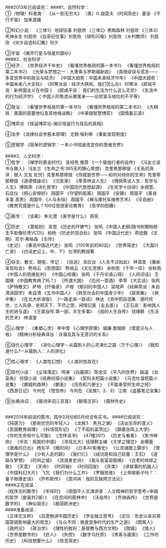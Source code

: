 ###2013年已阅读完：
####1、自然科学：
<br>
①（物理）科普类：
《从一到无穷大》 （美）G.伽莫夫
《时间简史》 霍金
《平行宇宙》 加来道雄
 
②科幻小说：
《三体1》 地球往事 刘慈欣
《三体2》黑暗森林 刘慈欣
《三体3》 死神永生 刘慈欣
《白垩纪往事》刘慈欣
《球形闪电》刘慈欣
《乡村教师》  刘慈欣
《何夕自选科幻集》何夕
 
③宇宙
《揭开行星与恒星的面纱》
<br>
####2、社会科学：
<br> 
 ①经济：
《世界经济千年史》
《看懂世界格局的第一本书1》
《看懂世界格局的第二本书2》 
《光荣与梦想之一：大萧条与罗斯福新政》 
《真相谬误与谎言——多变世界中的政治与经济》
《中国大趋势：中国未来经济10年》
《中国大趋势：中国未来八大支柱》
 《时寒冰说：经济大棋局，我们怎么办》 时寒冰
《郎咸平说：新帝国主义在中国 》
《郎咸平说： 我们的生活为什么这么无奈》
《生活中的行为经济学》
《 中国人的焦虑从哪里来——论财富与地位的不平等》

②政治： 
《看懂世界格局的第一本书1》
《看懂世界格局的第二本书2》
《大棋局：美国的首要地位及其地缘战略》
《中美俄智慧博弈》 
《国情备忘录》
 
③博弈论
《怪诞博弈论-揭示怪诞行为背后的真相》 
 
④法学
《法律社会学基本原理》  尤根·埃利希
《重新发现制度》
 
⑤逻辑学
《简单的逻辑学：一本小书彻底改变你的思维世界》
<br>  
####3、人文科学：
<br> 
①哲学：
《禅学的黄金时代》 吴经熊 推荐
《一个瑜伽行者的自传》
《冯友兰读书与做人》 冯友兰
《生命之书:365天的静心冥想》 克里希那穆提
《关系的真谛：做人 交友 处世》克里希那穆提
《你就是世界——如何对待你的生命》克里希那穆提
《道德情操论》
《沉思录》 
《季羡林谈人生》 
《傅佩荣谈人生：哲学与人生》  傅佩荣
《诗化哲学》
《中国现代思想起源》
《生死学十四讲》余德慧，石佳仪
《把心安顿好》 周国平
《守望的距离》 周国平
《安静》 周国平
《善良 丰富 高贵》 周国平 
《人与永恒》 周国平
《禅与摩托车维修艺术》 
《论自由》 
《教育究竟是什么？100位思想家论教育》
《哲学的慰藉》
 
②美学：
《谈美》 朱光潜
《美学是什么》 周宪
 
③历史：
《潜规则》 吴思
《历史的坏脾气》  张鸣
《中国人史纲(随书附赠柏杨生平影像珍贵VCD)》 柏杨
《历史的空白处》 张鸣
《中国近代史》 蒋廷黻
《文明》 尼尔·弗格森 
《左传》  
《史记》
《重说中国近代史》 张鸣
《100年前的80后》
《世界简史》
《大国兴亡录》
《白话史记上、中、下》 台湾的教授著
 
④杂文、散文、随笔、传记：
《目送》 龙应台 
《人生不过如此》 林语堂
《重新发现社会》 熊培云
《思想国》 熊培云
《文化苦旅》 余秋雨
《千年一叹》 余秋雨 
《中国人的思维批判》
《中国心绞痛》 张鸣
《于丹论语心得》
《人间词话》 王国维 
《中国教育病了吗？》
《所谓大国》 
《花间一壶酒》 李零
《大实话》 张鸣
《萨特散文》 萨特 
《忏悔录》 卢梭
《郁闷的中国人》 梁晓声
《经典常谈：朱自清讲国学》 朱自清
《五书中国人》
《转型社会的中国青少年》 
《探索集》
《病中集》
《在北大听讲座》
《一路走来一路读》 林达
《资中筠自选集：感时忧世、士人风骨、坐观天下、不尽之思、闲情记美（全五册）》
《王石说：影响我人生的进与退》
《王蒙自传.第一部，半生多事》
《我的人生自传》 钱理群
《生活的艺术》 林语堂
  
 ⑤心理学： 
《重塑心灵》 李中莹
《心理学原理》 威廉·詹姆斯
《潜意识与人格》 
《精神分析经典译丛：诙谐及其与无意识的关系》
 
⑥进化心理学：
《进化心理学－从猿到人的心灵演化之路（万千心理）》
《我知道什么?--从猿到人：人的进化》
 
⑦性心理学：
《人类性幻想》
《人类的性存在》 
 
⑧现代小说：
《尘埃落定》 阿来
《白鹿原》 陈忠实
《平凡的世界》 路遥
《女巫角》 侦探小说
《经典侦探小说集》
《契科夫短篇小说集》
《马克吐温短篇小说集》
《挪威的森林》 
《朝圣》
《月亮和六便士》
《不能承受的生命之轻》 
《西游日记》 今何在
《悟空传》 今何在
《龙族1、2、3》 江南 
《盗墓笔记全集》 
  
⑨古典诗词：
《唐诗宋词三百首》 
《聊斋志异》
 《儒林外史》

<br>
###2014年阅读的图书，其中2月份和5月份没有买书。
####已阅读完：
<br>
《钝感力》
《那些忧伤的年轻人》
《龙族3：黑月之潮》
《活出生命的意义》
《吾国教育病理》
《科场现形记》
《了不起的盖茨比》
《跟着张鸣上大学》
《你的生命有什么可能》
《怎样读书》
《47楼207》
《历史与看客》
《笑书神侠》
《辛亥：摇晃的中国》
《寻找北大》钱理群主编
《大学之理念》 金耀基
《艰难的日出》 杨东平
《暗时间》
《日本AV影像史》
《让灵魂跟上脚步》
《管理学是什么》
《少有人走的路》
《我们仨》
《成功是和自己较量：王石》
《道路与梦想》
《时间之墟》
《流浪者史诗》
《我与首富梁稳根》
《古老的地球之歌》
《天意》
《天命》
《时间轴》
《时间回旋》
《异类》
《讲故事的机器人》
《中国科幻大片》 飞氘
《我们为什么工作》
《罗辑思维》
《上帝掷骰子吗？： 量子物理史话》
《乔布斯传》
《周鸿祎：我的互联网方法论》
<br>
####正在阅读：
<br>
《程序员的数学》
《年轻时》
《周国平人文演讲录：人文精神的哲学思考+幸福的哲学（套装共2册）》
《在空间的密林中》
《沃兹传》
《乔纳森传》
《世界是数字的》
《神似祖先》
《极简欧洲史》
<br>
####准备阅读：
<br>
《立体交叉桥》
《吕思勉讲中国历史》
《学会独立思考》
《定位：有史以来对美国营销影响最大的观念》
《与众不同：极度竞争时代的生产之道》
《图案人》
《政府论》
《政治学》
《理性的胜利：基督教与西方文明》
《围城》
《情人》
《世界是数字的》
《巨人》
《失控》
《数字乌托邦》
《黑客与画家》
《工作的历史》
《科技想要什么》
《信息简史》
<br>
